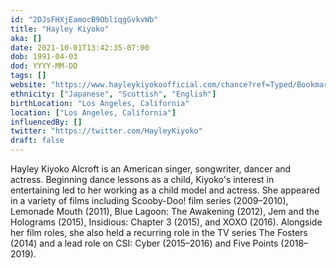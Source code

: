 ```yaml
---
id: "2DJsFHXjEamocB9ObliqgGvkvWb"
title: "Hayley Kiyoko"
aka: []
date: 2021-10-01T13:42:35-07:00
dob: 1991-04-03
dod: YYYY-MM-DD
tags: []
website: "https://www.hayleykiyokoofficial.com/chance?ref=Typed/Bookmarked"
ethnicity: ["Japanese", "Scottish", "English"]
birthLocation: "Los Angeles, California"
location: ["Los Angeles, California"]
influencedBy: []
twitter: "https://twitter.com/HayleyKiyoko"
draft: false
---
```


Hayley Kiyoko Alcroft is an American singer, songwriter, dancer and actress.
Beginning dance lessons as a child, Kiyoko's interest in entertaining led to her
working as a child model and actress. She appeared in a variety of films
including Scooby-Doo! film series (2009–2010), Lemonade Mouth (2011), Blue
Lagoon: The Awakening (2012), Jem and the Holograms (2015), Insidious: Chapter 3
(2015), and XOXO (2016). Alongside her film roles, she also held a recurring
role in the TV series The Fosters (2014) and a lead role on CSI: Cyber
(2015–2016) and Five Points (2018–2019).
